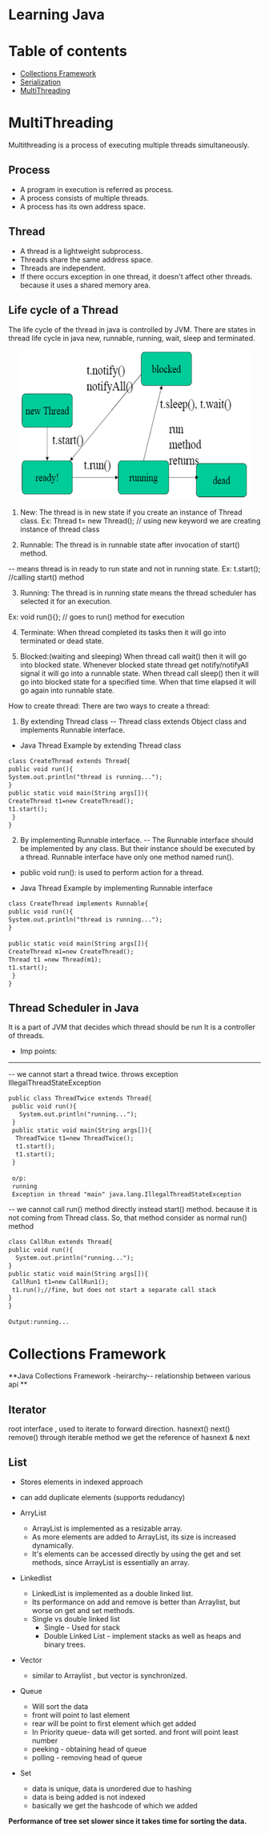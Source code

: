 Learning Java
================

Table of contents
=================

<!--ts-->
   * [Collections Framework](#collections-framework)
   * [Serialization](#serialization)
   * [MultiThreading](#multithreading)

<!--te-->

MultiThreading
==============
Multithreading is a process of executing multiple threads simultaneously.

Process
-------
* A program in execution is referred as process.
* A process consists of multiple threads.
* A process has its own address space.

Thread
------
* A thread is a lightweight subprocess.
* Threads share the same address space.
* Threads are independent. 
* If there occurs exception in one thread, it doesn't affect other threads. 
  because it uses a shared memory area.

Life cycle of a Thread
----------------------
The life cycle of the thread in java is controlled by JVM. 
There are states in thread life cycle in java new, runnable, running, wait, sleep and terminated.

<p align="center">
  <img width="460" height="300" src=".images/thread-lifecycle.jpg">
</p>


1. New: 
The thread is in new state if you create an instance of Thread class.
Ex: Thread t= new Thread(); // using new keyword we are creating instance of thread class

2. Runnable: 
The thread is in runnable state after invocation of start() method.

-- means thread is in ready to run state and not in running state.
Ex: t.start(); //calling start() method

3. Running: 
The thread is in running state means the thread scheduler has selected it for an execution.

Ex: void run(){}; // goes to run() method for execution

4. Terminate:
When thread completed its tasks then it will go into terminated or dead state.

5. Blocked:(waiting and sleeping)
When thread call wait() then it will go into blocked state.
Whenever blocked state thread get notify/notifyAll signal it will go into a runnable state.
When thread call sleep() then it will go into blocked state for a specified time.
When that time elapsed it will go again into runnable state.

How to create thread:
There are two ways to create a thread:

1. By extending Thread class
-- Thread class extends Object class and implements Runnable interface.

* Java Thread Example by extending Thread class
```
class CreateThread extends Thread{  
public void run(){  
System.out.println("thread is running...");  
}  
public static void main(String args[]){  
CreateThread t1=new CreateThread();  
t1.start();  
 }  
}   
```
2. By implementing Runnable interface.
-- The Runnable interface should be implemented by any class.
   But their instance should be executed by a thread.
   Runnable interface have only one method named run().
   
*  public void run(): is used to perform action for a thread.

* Java Thread Example by implementing Runnable interface
```
class CreateThread implements Runnable{  
public void run(){  
System.out.println("thread is running...");  
}  
  
public static void main(String args[]){  
CreateThread m1=new CreateThread();  
Thread t1 =new Thread(m1);  
t1.start();  
 }  
}  
```

Thread Scheduler in Java
------------------------
It is a part of JVM that decides which thread should be run
It is a controller of threads.

* Imp points:
------------
-- we cannot start a thread twice.
throws exception IllegalThreadStateException
```
public class ThreadTwice extends Thread{  
 public void run(){  
   System.out.println("running...");  
 }  
 public static void main(String args[]){  
  ThreadTwice t1=new ThreadTwice();  
  t1.start();  
  t1.start();  
 }  
 
 o/p:
 running
 Exception in thread "main" java.lang.IllegalThreadStateException
 ```
-- we cannot call run() method directly instead start() method.
because it is not coming from Thread class. So, that method consider as normal run() method
 ```
class CallRun extends Thread{  
 public void run(){  
   System.out.println("running...");  
 }  
 public static void main(String args[]){  
  CallRun1 t1=new CallRun1();  
  t1.run();//fine, but does not start a separate call stack  
 }  
}  

Output:running...
 ```



Collections Framework
===================

**Java Collections Framework -heirarchy-- relationship between various api **

Iterator
--------
root interface , used to iterate to forward direction.
hasnext()
next()
remove()
through iterable method we get the reference of hasnext & next


List
----
* Stores elements in indexed approach
* can add duplicate elements (supports redudancy)

* ArryList 
    * ArrayList is implemented as a resizable array.
    * As more elements are added to ArrayList, its size is increased dynamically.
    * It's elements can be accessed directly by using the get and set methods, since ArrayList is essentially an array.

* Linkedlist
    * LinkedList is implemented as a double linked list. 
    * Its performance on add and remove is better than Arraylist, but worse on get and set methods. 
    * Single vs double linked list 
         * Single - Used for stack
         * Double Linked List -  implement stacks as well as heaps and binary trees.

* Vector
    * similar to Arraylist , but vector is synchronized.

* Queue
    * Will sort the data
    * front will point to last element 
    * rear will be point to first element which get added
    * In Priority queue- data will get sorted. and front will point least number
    * peeking - obtaining head of queue 
    * polling - removing head of queue


* Set
    * data is unique, data is unordered due to hashing
    * data is being added is not indexed
    * basically we get the hashcode of which we added

**Performance of tree set slower since it takes time for sorting the data.**
